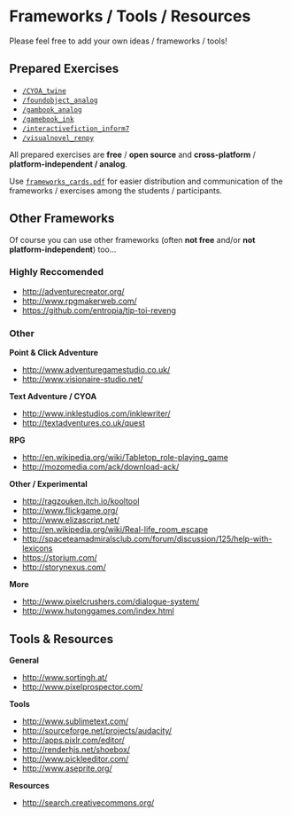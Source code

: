 # Frameworks / Tools / Resources

Please feel free to add your own ideas / frameworks / tools!

## Prepared Exercises

- [`/CYOA_twine`](/CYOA_twine)
- [`/foundobject_analog`](/foundobject_analog)
- [`/gambook_analog`](/gambook_analog)
- [`/gamebook_ink`](/gamebook_ink)
- [`/interactivefiction_inform7`](/interactivefiction_inform7)
- [`/visualnovel_renpy`](/visualnovel_renpy)

All prepared exercises are  **free** / **open source** and **cross-platform** / **platform-independent / analog**.

Use [`frameworks_cards.pdf`](framework_cards.pdf) for easier distribution and communication of the frameworks / exercises among the students / participants.

## Other Frameworks

Of course you can use other frameworks (often **not free** and/or **not platform-independent**) too...

### Highly Reccomended

- http://adventurecreator.org/
- http://www.rpgmakerweb.com/
- https://github.com/entropia/tip-toi-reveng

### Other

**Point & Click Adventure**

- http://www.adventuregamestudio.co.uk/
- http://www.visionaire-studio.net/

**Text Adventure / CYOA**

- http://www.inklestudios.com/inklewriter/
- http://textadventures.co.uk/quest

**RPG**

- http://en.wikipedia.org/wiki/Tabletop_role-playing_game
- http://mozomedia.com/ack/download-ack/

**Other / Experimental**

- http://ragzouken.itch.io/kooltool
- http://www.flickgame.org/
- http://www.elizascript.net/
- http://en.wikipedia.org/wiki/Real-life_room_escape
- http://spaceteamadmiralsclub.com/forum/discussion/125/help-with-lexicons
- https://storium.com/
- http://storynexus.com/

**More**

- http://www.pixelcrushers.com/dialogue-system/
- http://www.hutonggames.com/index.html

## Tools & Resources

**General**

- http://www.sortingh.at/
- http://www.pixelprospector.com/

**Tools**

- http://www.sublimetext.com/
- http://sourceforge.net/projects/audacity/
- http://apps.pixlr.com/editor/
- http://renderhjs.net/shoebox/
- http://www.pickleeditor.com/
- http://www.aseprite.org/

**Resources**

- http://search.creativecommons.org/